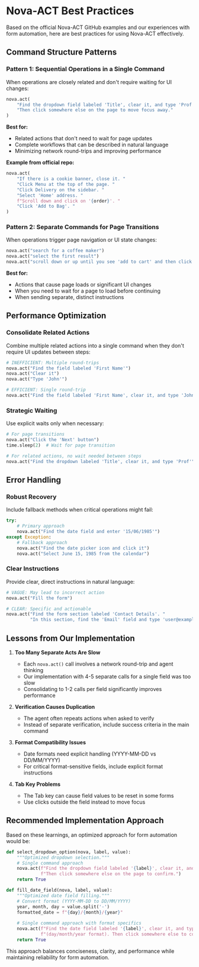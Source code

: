 # Nova-ACT Best Practices

Based on the official Nova-ACT GitHub examples and our experiences with form automation, here are best practices for using Nova-ACT effectively.

## Command Structure Patterns

### Pattern 1: Sequential Operations in a Single Command
When operations are closely related and don't require waiting for UI changes:

```python
nova.act(
    "Find the dropdown field labeled 'Title', clear it, and type 'Prof'. "
    "Then click somewhere else on the page to move focus away."
)
```

**Best for:**
- Related actions that don't need to wait for page updates
- Complete workflows that can be described in natural language
- Minimizing network round-trips and improving performance

**Example from official repo:**
```python
nova.act(
    "If there is a cookie banner, close it. "
    "Click Menu at the top of the page. "
    "Click Delivery on the sidebar. "
    "Select 'Home' address. "
    f"Scroll down and click on '{order}'. "
    "Click 'Add to Bag'. "
)
```

### Pattern 2: Separate Commands for Page Transitions
When operations trigger page navigation or UI state changes:

```python
nova.act("search for a coffee maker")
nova.act("select the first result")
nova.act("scroll down or up until you see 'add to cart' and then click 'add to cart'")
```

**Best for:**
- Actions that cause page loads or significant UI changes
- When you need to wait for a page to load before continuing
- When sending separate, distinct instructions

## Performance Optimization

### Consolidate Related Actions
Combine multiple related actions into a single command when they don't require UI updates between steps:

```python
# INEFFICIENT: Multiple round-trips
nova.act("Find the field labeled 'First Name'")
nova.act("Clear it")
nova.act("Type 'John'")

# EFFICIENT: Single round-trip
nova.act("Find the field labeled 'First Name', clear it, and type 'John'")
```

### Strategic Waiting
Use explicit waits only when necessary:

```python
# For page transitions
nova.act("Click the 'Next' button")
time.sleep(2)  # Wait for page transition

# For related actions, no wait needed between steps
nova.act("Find the dropdown labeled 'Title', clear it, and type 'Prof'")
```

## Error Handling

### Robust Recovery
Include fallback methods when critical operations might fail:

```python
try:
    # Primary approach
    nova.act("Find the date field and enter '15/06/1985'")
except Exception:
    # Fallback approach
    nova.act("Find the date picker icon and click it")
    nova.act("Select June 15, 1985 from the calendar")
```

### Clear Instructions

Provide clear, direct instructions in natural language:

```python
# VAGUE: May lead to incorrect action
nova.act("Fill the form")

# CLEAR: Specific and actionable
nova.act("Find the form section labeled 'Contact Details'. "
         "In this section, find the 'Email' field and type 'user@example.com'")
```

## Lessons from Our Implementation

1. **Too Many Separate Acts Are Slow**
   - Each `nova.act()` call involves a network round-trip and agent thinking
   - Our implementation with 4-5 separate calls for a single field was too slow
   - Consolidating to 1-2 calls per field significantly improves performance

2. **Verification Causes Duplication**
   - The agent often repeats actions when asked to verify
   - Instead of separate verification, include success criteria in the main command

3. **Format Compatibility Issues**
   - Date formats need explicit handling (YYYY-MM-DD vs DD/MM/YYYY)
   - For critical format-sensitive fields, include explicit format instructions

4. **Tab Key Problems**
   - The Tab key can cause field values to be reset in some forms
   - Use clicks outside the field instead to move focus

## Recommended Implementation Approach

Based on these learnings, an optimized approach for form automation would be:

```python
def select_dropdown_option(nova, label, value):
    """Optimized dropdown selection."""
    # Single command approach
    nova.act(f"Find the dropdown field labeled '{label}', clear it, and type '{value}'. "
             f"Then click somewhere else on the page to confirm.")
    return True

def fill_date_field(nova, label, value):
    """Optimized date field filling."""
    # Convert format (YYYY-MM-DD to DD/MM/YYYY)
    year, month, day = value.split('-')
    formatted_date = f"{day}/{month}/{year}"
    
    # Single command approach with format specifics
    nova.act(f"Find the date field labeled '{label}', clear it, and type '{formatted_date}' "
             f"(day/month/year format). Then click somewhere else to confirm.")
    return True
```

This approach balances conciseness, clarity, and performance while maintaining reliability for form automation.